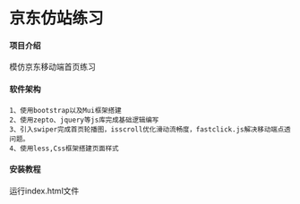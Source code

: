 # 京东仿站练习

#### 项目介绍
模仿京东移动端首页练习

#### 软件架构
```
1、使用bootstrap以及Mui框架搭建
2、使用zepto、jquery等js库完成基础逻辑编写
3、引入swiper完成首页轮播图，isscroll优化滑动流畅度，fastclick.js解决移动端点透问题。
4、使用less,Css框架搭建页面样式
```

#### 安装教程

运行index.html文件

